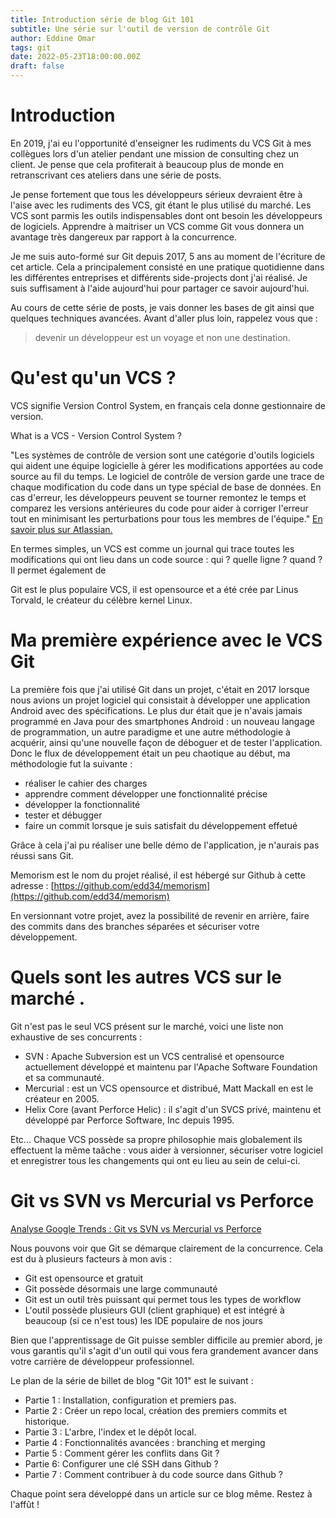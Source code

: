 ```yaml
---
title: Introduction série de blog Git 101
subtitle: Une série sur l'outil de version de contrôle Git
author: Eddine Omar
tags: git
date: 2022-05-23T18:00:00.00Z
draft: false
---
```

# Introduction
En 2019, j'ai eu l'opportunité d'enseigner les rudiments du VCS Git à mes collègues lors d'un atelier pendant une mission de consulting chez un client. Je pense que cela profiterait à beaucoup plus de monde en retranscrivant ces ateliers dans une série de posts.

Je pense fortement que tous les développeurs sérieux devraient être à l'aise avec les rudiments des VCS, git étant le plus utilisé du marché. Les VCS sont parmis les outils indispensables dont ont besoin les développeurs de logiciels. Apprendre à maitriser un VCS comme Git vous donnera un avantage très dangereux par rapport à la concurrence.

Je me suis auto-formé sur Git depuis 2017, 5 ans au moment de l'écriture de cet article. Cela a principalement consisté en une pratique quotidienne dans les différentes entreprises et différents side-projects dont j'ai réalisé. Je suis suffisament à l'aide aujourd'hui pour partager ce savoir aujourd'hui.

Au cours de cette série de posts, je vais donner les bases de git ainsi que quelques techniques avancées.
Avant d'aller plus loin, rappelez vous que :
> devenir un développeur est un voyage et non une destination.


# Qu'est qu'un VCS ?
VCS signifie Version Control System, en français cela donne gestionnaire de version.

What is a VCS - Version Control System ?

"Les systèmes de contrôle de version sont une catégorie d'outils logiciels qui aident une équipe logicielle à gérer les modifications apportées au code source au fil du temps. Le logiciel de contrôle de version garde une trace de chaque modification du code dans un type spécial de base de données. En cas d'erreur, les développeurs peuvent se tourner remontez le temps et comparez les versions antérieures du code pour aider à corriger l'erreur tout en minimisant les perturbations pour tous les membres de l'équipe." [En savoir plus sur Atlassian.](https://www.atlassian.com/git/tutorials/what-is-version-control)

En termes simples, un VCS est comme un journal qui trace toutes les modifications qui ont lieu dans un code source : qui ? quelle ligne ? quand ? Il permet également de 

Git est le plus populaire VCS, il est opensource et a été crée par Linus Torvald, le créateur du célèbre kernel Linux.


# Ma première expérience avec le VCS Git

La première fois que j'ai utilisé Git dans un projet, c'était en 2017 lorsque nous avions un projet logiciel qui consistait à développer une application Android avec des spécifications. Le plus dur était que je n'avais jamais programmé en Java pour des smartphones Android : un nouveau langage de programmation, un autre paradigme et une autre méthodologie à acquérir, ainsi qu'une nouvelle façon de déboguer et de tester l'application. Donc le flux de développement était un peu chaotique au début, ma méthodologie fut la suivante :
 - réaliser le cahier des charges
 - apprendre comment développer une fonctionnalité précise
 - développer la fonctionnalité
 - tester et débugger
 - faire un commit lorsque je suis satisfait du développement effetué

Grâce à cela j'ai pu réaliser une belle démo de l'application, je n'aurais pas réussi sans Git.

Memorism est le nom du projet réalisé, il est hébergé sur Github à cette adresse : [https://github.com/edd34/memorism](https://github.com/edd34/memorism)

En versionnant votre projet, avez la possibilité de revenir en arrière, faire des commits dans des branches séparées et sécuriser votre développement.

# Quels sont les autres VCS sur le marché .

Git n'est pas le seul VCS présent sur le marché, voici une liste non exhaustive de ses concurrents :
 - SVN : Apache Subversion est un VCS centralisé et opensource actuellement développé et maintenu par l'Apache Software Foundation et sa communauté.
 - Mercurial : est un VCS opensource et distribué, Matt Mackall en est le créateur en 2005.
 - Helix Core (avant Perforce Helic) : il s'agit d'un SVCS privé, maintenu et développé par Perforce Software, Inc depuis 1995.

Etc... Chaque VCS possède sa propre philosophie mais globalement ils effectuent la même taâche : vous aider à versionner, sécuriser votre logiciel et enregistrer tous les changements qui ont eu lieu au sein de celui-ci.


# Git vs SVN vs Mercurial vs Perforce
[Analyse Google Trends : Git vs SVN vs Mercurial vs Perforce](https://trends.google.com/trends/explore?geo=FR&q=git,svn,mercurial,perforce)

Nous pouvons voir que Git se démarque clairement de la concurrence. Cela est du à plusieurs facteurs à mon avis :
- Git est opensource et gratuit
- Git possède désormais une large communauté
- Git est un outil très puissant qui permet tous les types de workflow
- L'outil possède plusieurs GUI (client graphique) et est intégré à beaucoup (si ce n'est tous) les IDE populaire de nos jours

Bien que l'apprentissage de Git puisse sembler difficile au premier abord, je vous garantis qu'il s'agit d'un outil qui vous fera grandement avancer dans votre carrière de développeur professionnel.


Le plan de la série de billet de blog "Git 101" est le suivant :
- Partie 1 : Installation, configuration et premiers pas.
- Partie 2 : Créer un repo local, création des premiers commits et historique.
- Partie 3 : L'arbre, l'index et le dépôt local.
- Partie 4 : Fonctionnalités avancées : branching et merging
- Partie 5 : Comment gérer les conflits dans Git ?
- Partie 6: Configurer une clé SSH dans Github ?
- Partie 7 : Comment contribuer à du code source dans Github ?

Chaque point sera développé dans un article sur ce blog même. Restez à l'affût !
